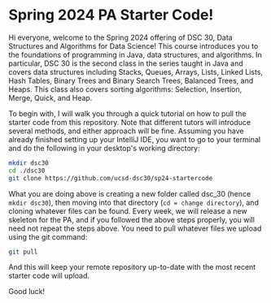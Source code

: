 ﻿# Spring 2024 PA Starter Code!

Hi everyone, welcome to the Spring 2024 offering of DSC 30, Data Structures and Algorithms for Data Science! 
This course introduces you to the foundations of programming in Java, data structures, and algorithms. In particular, DSC 30 is the second class in the series taught in Java and covers data structures including Stacks, Queues, Arrays, Lists, Linked Lists, Hash Tables, Binary Trees and Binary Search Trees, Balanced Trees, and Heaps. This class also covers sorting algorithms: Selection, Insertion, Merge, Quick, and Heap.

To begin with, I will walk you through a quick tutorial on how to pull the starter code from this repository. Note that different tutors will introduce several methods, and either approach will be fine. 
Assuming you have already finished setting up your IntelliJ IDE, you want to go to your terminal and do the following in your desktop's working directory:

```bash
mkdir dsc30
cd ./dsc30
git clone https://github.com/ucsd-dsc30/sp24-startercode
```

What you are doing above is creating a new folder called dsc_30 (hence `mkdir dsc30`), then moving into that directory (`cd = change directory`), and cloning whatever files can be found. 
Every week, we will release a new skeleton for the PA, and if you followed the above steps properly, you will need not repeat the steps above. You need to pull whatever files we upload using the git command:

```bash
git pull
```
And this will keep your remote repository up-to-date with the most recent starter code will upload.

Good luck!
